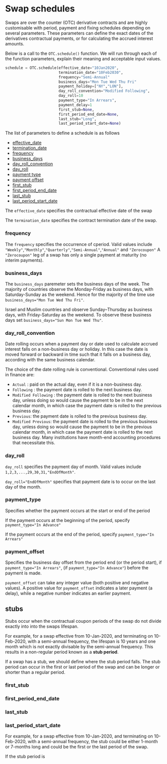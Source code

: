 # Swap schedules

Swaps are over the counter (OTC) derivative contracts and are highly customisable with period, payment and fixing schedules depending on several parameters. These parameters can define the exact dates of the derivatives contractual payments, or for calculating the accrued interest amounts. 

Below is a call to the ```OTC.schedule()``` function.
We will run through each of the function parameters, explain their meaning and acceptable input values.

```python
schedule = OTC.schedule(effective_date="10Jan2020",
                        termination_date="10Feb2030",
                        frequency="Semi-Annual"
                        business_days="Mon Tue Wed Thu Fri"
                        payment_holiday=["NY","LON"],
                        day_roll_convention="Modified Following",
                        day_roll=10
                        payment_type="In Arrears",
                        payment_delay=1
                        first_stub=None,
                        first_period_end_date=None,
                        last_stub="Long",
                        last_period_start_date=None)              
```

The list of parameters to define a schedule is as follows
* [effective_date](#effective_date)
* [termination_date](#termination_date)
* [frequency](#frequency)
* [business_days](#business_days)
* [day_roll_convention](#day_roll_convention)
* [day_roll](#day_roll)
* [payment type](payment_type)
* [payment offset](payment_offset)
* [first_stub](#first_stub)
* [first_period_end_date](#first_period_end_date)
* [last_stub](#last_stub)
* [last_period_start_date](#last_period_start_date)


The ```effective_date``` specifies the contractual effective date of the swap 

The  ```termination_date``` specifies the contract termination date of the swap. 

### frequency
The ```frequency``` specifies the occurrence of cperiod.
Valid values include ```"Weekly"```,```"Monthly"```,```"Quarterly"```,```"Semi-Annual"```,```"Annual"``` and ```"Zerocoupon"```
A ```"Zerocoupon"``` leg of a swap has only a single payment at maturity (no interim payments). 

### business_days 
The ```business_days``` paremeter sets the business days of the week.
The majority of countries observe the Monday-Friday as business days, with Saturday-Sunday as the weekend. Hence for the majority of the time use ```business_days="Mon Tue Wed Thu Fri"```.

Israel and Muslim countries and  observe Sunday–Thursday as business days, with Friday-Saturday as the weekend. 
To observe these business days set ```business_days="Sun Mon Tue Wed Thu"```. 

### day_roll_convention
Date rolling occurs when a payment day or date used to calculate accrued interest falls on a non-business day or holiday. In this case the date is moved forward or backward in time such that it falls on a business day, according with the same business calendar.

The choice of the date rolling rule is conventional. Conventional rules used in finance are:
-   ```Actual``` : paid on the actual day, even if it is a non-business day.
-   ```Following``` : the payment date is rolled to the next business day.
-   ```Modified Following``` : the payment date is rolled to the next business day, unless doing so would cause the payment to be in the next calendar month, in which case the payment date is rolled to the previous business day. 
-   ```Previous```: the payment date is rolled to the previous business day.
-   ```Modified Previous```: the payment date is rolled to the previous business day, unless doing so would cause the payment to be in the previous calendar month, in which case the payment date is rolled to the next business day. Many institutions have month-end accounting procedures that necessitate this.

### day_roll
```day_roll``` specifies the payment day of month. Valid values include ```1,2,3,...,29,30,31,"EndOfMonth"```. 

```day_roll="EndOfMonth"``` specifies that payment date is to occur on the last day of the month.


### payment_type
Specifies whether the payment occurs at the start or end of the period

If the payment occurs at the beginning of the period, specify ```payment_type="In Advance"```

If the payment occurs at the end of the period, specify ```payment_type="In Arrears"```

### payment_offset
Specifies the business day offset from the period end (or the period start), if ```payment_type="In Arrears"```, (if ```payment_type="In Advance"```) before the payment is made. 

```payment_offset``` can take any integer value (both positive and negative values). A positive value for ```payment_offset``` indicates a later payment (a delay), while a negative number indicates an earlier payment. 

## stubs

Stubs occur when the contractual coupon periods of the swap do not divide exactly into into the swaps lifespan.

For example, for a swap effective from 10-Jan-2020, and terminating on 10-Feb-2020, with a semi-annual frequency, the lifespan is 10 years and one month which is not exactly divisable by the semi-annual frequency. This results in a non-regular period known as a **stub period**.

If a swap has a stub, we should define where the stub period falls. The stub period can occur in the first or last period of the swap and can be longer or shorter than a regular period. 

### first_stub

### first_period_end_date

### last_stub

### last_period_start_date


For example, for a swap effective from 10-Jan-2020, and terminating on 10-Feb-2020, with a semi-annual frequency, the stub could be either 1-month or 7-months long and could be the first or the last period of the swap. 

If the stub period is 

